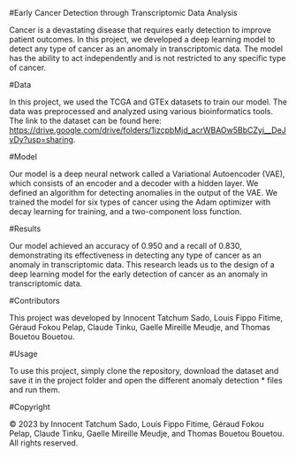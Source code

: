 #Early Cancer Detection through Transcriptomic Data Analysis

Cancer is a devastating disease that requires early detection to improve patient outcomes. In this project, we developed a deep learning model to detect any type of cancer as an anomaly in transcriptomic data. The model has the ability to act independently and is not restricted to any specific type of cancer.


#Data

In this project, we used the TCGA and GTEx datasets to train our model. The data was preprocessed and analyzed using various bioinformatics tools. The link to the dataset can be found here: https://drive.google.com/drive/folders/1izcpbMjd_acrWBAOw5BbCZyi__DeJvDy?usp=sharing.


#Model

Our model is a deep neural network called a Variational Autoencoder (VAE), which consists of an encoder and a decoder with a hidden layer. We defined an algorithm for detecting anomalies in the output of the VAE. We trained the model for six types of cancer using the Adam optimizer with decay learning for training, and a two-component loss function.


#Results

Our model achieved an accuracy of 0.950 and a recall of 0.830, demonstrating its effectiveness in detecting any type of cancer as an anomaly in transcriptomic data. This research leads us to the design of a deep learning model for the early detection of cancer as an anomaly in transcriptomic data.

#Contributors

This project was developed by Innocent Tatchum Sado, Louis Fippo Fitime, Géraud Fokou Pelap, Claude Tinku, Gaelle Mireille Meudje, and Thomas Bouetou Bouetou.


#Usage

To use this project, simply clone the repository, download the dataset and save it in the project folder and open the different anomaly detection * files and run them.


#Copyright

© 2023 by Innocent Tatchum Sado, Louis Fippo Fitime, Géraud Fokou Pelap, Claude Tinku, Gaelle Mireille Meudje, and Thomas Bouetou Bouetou. All rights reserved.
